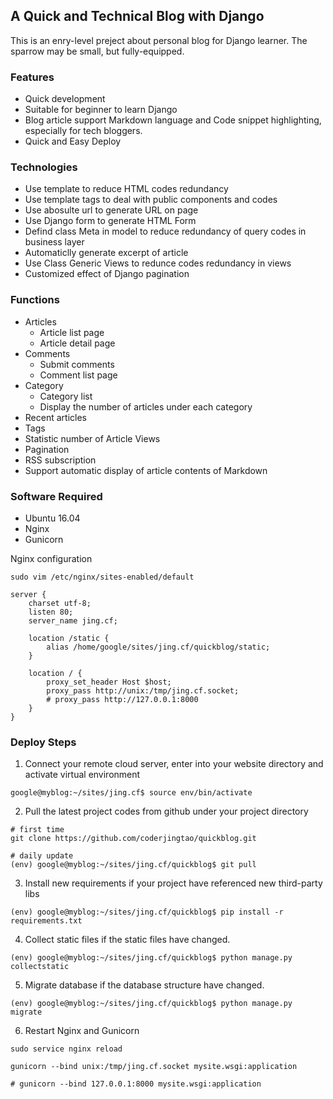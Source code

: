 ## A Quick and Technical Blog with Django
This is an enry-level preject about personal blog for Django learner. The sparrow may be small, but fully-equipped.
### Features
- Quick development
- Suitable for beginner to learn Django
- Blog article support Markdown language and Code snippet highlighting, especially for tech bloggers.
- Quick and Easy Deploy
### Technologies
- Use template to reduce HTML codes redundancy
- Use template tags to deal with public components and codes
- Use abosulte url to generate URL on page
- Use Django form to generate HTML Form
- Defind class Meta in model to reduce redundancy of query codes in business layer 
- Automaticlly generate excerpt of article 
- Use Class Generic Views to redunce codes redundancy in views
- Customized effect of Django pagination
### Functions
- Articles 
    - Article list page
    - Article detail page
- Comments
    - Submit comments
    - Comment list page
- Category
    - Category list
    - Display the number of articles under each category
- Recent articles
- Tags
- Statistic number of Article Views
- Pagination
- RSS subscription
- Support automatic display of article contents of Markdown 

### Software Required
- Ubuntu 16.04
- Nginx
- Gunicorn

Nginx configuration
```
sudo vim /etc/nginx/sites-enabled/default 

server {
    charset utf-8;
    listen 80;
    server_name jing.cf;

    location /static {
        alias /home/google/sites/jing.cf/quickblog/static; 
    }

    location / {
        proxy_set_header Host $host;
        proxy_pass http://unix:/tmp/jing.cf.socket;
        # proxy_pass http://127.0.0.1:8000
    }
}
```


### Deploy Steps
1. Connect your remote cloud server, enter into your website directory and activate virtual environment

```
google@myblog:~/sites/jing.cf$ source env/bin/activate
```

2. Pull the latest project codes from github under your project directory

```
# first time
git clone https://github.com/coderjingtao/quickblog.git

# daily update
(env) google@myblog:~/sites/jing.cf/quickblog$ git pull

```

3. Install new requirements if your project have referenced new third-party libs

```
(env) google@myblog:~/sites/jing.cf/quickblog$ pip install -r requirements.txt
```

4. Collect static files if the static files have changed.

```
(env) google@myblog:~/sites/jing.cf/quickblog$ python manage.py collectstatic
```

5. Migrate database if the database structure have changed.

```
(env) google@myblog:~/sites/jing.cf/quickblog$ python manage.py migrate
```
6. Restart Nginx and Gunicorn

```
sudo service nginx reload

gunicorn --bind unix:/tmp/jing.cf.socket mysite.wsgi:application

# gunicorn --bind 127.0.0.1:8000 mysite.wsgi:application
```